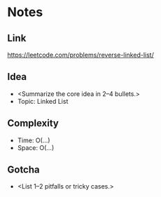# Notes

## Link
https://leetcode.com/problems/reverse-linked-list/

## Idea
- <Summarize the core idea in 2–4 bullets.>
- Topic: Linked List

## Complexity
- Time: O(...)
- Space: O(...)

## Gotcha
- <List 1–2 pitfalls or tricky cases.>
